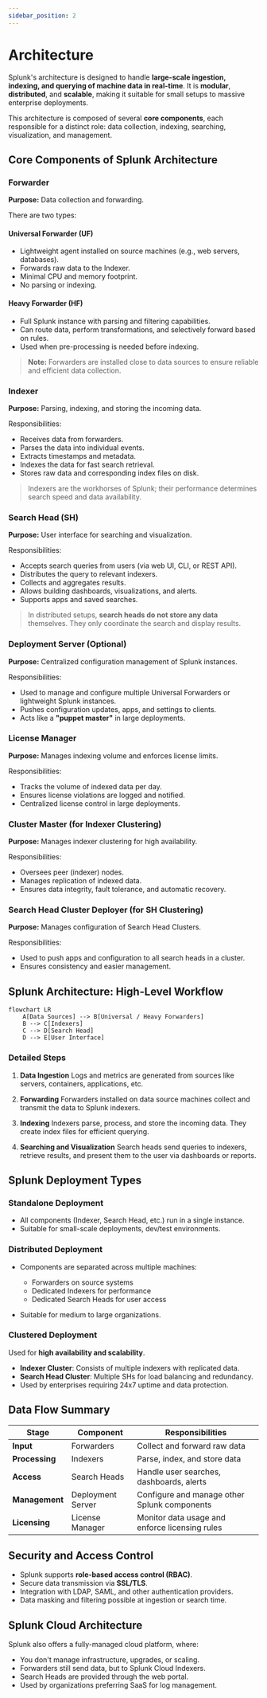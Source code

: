```yaml
---
sidebar_position: 2
---
```


# Architecture

Splunk's architecture is designed to handle **large-scale ingestion, indexing, and querying of machine data in real-time**. It is **modular**, **distributed**, and **scalable**, making it suitable for small setups to massive enterprise deployments.

This architecture is composed of several **core components**, each responsible for a distinct role: data collection, indexing, searching, visualization, and management.

## Core Components of Splunk Architecture

### Forwarder

**Purpose:** Data collection and forwarding.

There are two types:

#### Universal Forwarder (UF)

- Lightweight agent installed on source machines (e.g., web servers, databases).
- Forwards raw data to the Indexer.
- Minimal CPU and memory footprint.
- No parsing or indexing.

#### Heavy Forwarder (HF)

- Full Splunk instance with parsing and filtering capabilities.
- Can route data, perform transformations, and selectively forward based on rules.
- Used when pre-processing is needed before indexing.

> **Note:** Forwarders are installed close to data sources to ensure reliable and efficient data collection.

### Indexer

**Purpose:** Parsing, indexing, and storing the incoming data.

Responsibilities:

- Receives data from forwarders.
- Parses the data into individual events.
- Extracts timestamps and metadata.
- Indexes the data for fast search retrieval.
- Stores raw data and corresponding index files on disk.

> Indexers are the workhorses of Splunk; their performance determines search speed and data availability.

### Search Head (SH)

**Purpose:** User interface for searching and visualization.

Responsibilities:

- Accepts search queries from users (via web UI, CLI, or REST API).
- Distributes the query to relevant indexers.
- Collects and aggregates results.
- Allows building dashboards, visualizations, and alerts.
- Supports apps and saved searches.

> In distributed setups, **search heads do not store any data** themselves. They only coordinate the search and display results.

### Deployment Server (Optional)

**Purpose:** Centralized configuration management of Splunk instances.

Responsibilities:

- Used to manage and configure multiple Universal Forwarders or lightweight Splunk instances.
- Pushes configuration updates, apps, and settings to clients.
- Acts like a **"puppet master"** in large deployments.

### License Manager

**Purpose:** Manages indexing volume and enforces license limits.

Responsibilities:

- Tracks the volume of indexed data per day.
- Ensures license violations are logged and notified.
- Centralized license control in large deployments.

### Cluster Master (for Indexer Clustering)

**Purpose:** Manages indexer clustering for high availability.

Responsibilities:

- Oversees peer (indexer) nodes.
- Manages replication of indexed data.
- Ensures data integrity, fault tolerance, and automatic recovery.

### Search Head Cluster Deployer (for SH Clustering)

**Purpose:** Manages configuration of Search Head Clusters.

Responsibilities:

- Used to push apps and configuration to all search heads in a cluster.
- Ensures consistency and easier management.

## Splunk Architecture: High-Level Workflow

```mermaid
flowchart LR
    A[Data Sources] --> B[Universal / Heavy Forwarders]
    B --> C[Indexers]
    C --> D[Search Head]
    D --> E[User Interface]
```

### Detailed Steps

1. **Data Ingestion**
   Logs and metrics are generated from sources like servers, containers, applications, etc.

2. **Forwarding**
   Forwarders installed on data source machines collect and transmit the data to Splunk indexers.

3. **Indexing**
   Indexers parse, process, and store the incoming data. They create index files for efficient querying.

4. **Searching and Visualization**
   Search heads send queries to indexers, retrieve results, and present them to the user via dashboards or reports.

## Splunk Deployment Types

### Standalone Deployment

- All components (Indexer, Search Head, etc.) run in a single instance.
- Suitable for small-scale deployments, dev/test environments.

### Distributed Deployment

- Components are separated across multiple machines:

  - Forwarders on source systems
  - Dedicated Indexers for performance
  - Dedicated Search Heads for user access

- Suitable for medium to large organizations.

### Clustered Deployment

Used for **high availability and scalability**.

- **Indexer Cluster**: Consists of multiple indexers with replicated data.
- **Search Head Cluster**: Multiple SHs for load balancing and redundancy.
- Used by enterprises requiring 24x7 uptime and data protection.

## Data Flow Summary

| Stage          | Component         | Responsibilities                               |
| -------------- | ----------------- | ---------------------------------------------- |
| **Input**      | Forwarders        | Collect and forward raw data                   |
| **Processing** | Indexers          | Parse, index, and store data                   |
| **Access**     | Search Heads      | Handle user searches, dashboards, alerts       |
| **Management** | Deployment Server | Configure and manage other Splunk components   |
| **Licensing**  | License Manager   | Monitor data usage and enforce licensing rules |

## Security and Access Control

- Splunk supports **role-based access control (RBAC)**.
- Secure data transmission via **SSL/TLS**.
- Integration with LDAP, SAML, and other authentication providers.
- Data masking and filtering possible at ingestion or search time.

## Splunk Cloud Architecture

Splunk also offers a fully-managed cloud platform, where:

- You don't manage infrastructure, upgrades, or scaling.
- Forwarders still send data, but to Splunk Cloud Indexers.
- Search Heads are provided through the web portal.
- Used by organizations preferring SaaS for log management.

